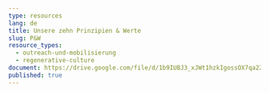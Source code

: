 ```yaml
---
type: resources
lang: de
title: Unsere zehn Prinzipien & Werte
slug: P&W
resource_types:
  - outreach-und-mobilisierung
  - regenerative-culture
document: https://drive.google.com/file/d/1b9IUBJ3_xJWt1hzkIgossOX7qa22M8hq/view?usp=sharing
published: true
---
```

